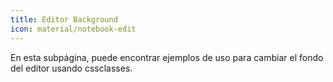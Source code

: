 ```yaml
---
title: Editor Background
icon: material/notebook-edit
---
```


En esta subpágina, puede encontrar ejemplos de uso para cambiar el fondo del editor usando cssclasses.